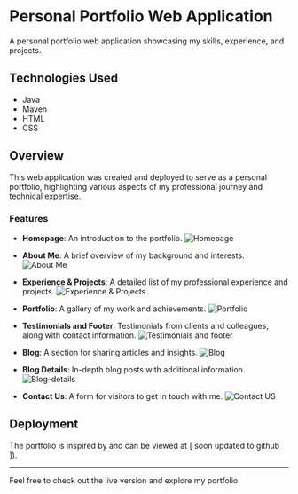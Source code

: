 # Personal Portfolio Web Application

A personal portfolio web application showcasing my skills, experience, and projects.

## Technologies Used
- Java
- Maven
- HTML
- CSS

## Overview
This web application was created and deployed to serve as a personal portfolio, highlighting various aspects of my professional journey and technical expertise.

### Features
- **Homepage**: An introduction to the portfolio.
  ![Homepage](webapp/web-images/homepage.png)

- **About Me**: A brief overview of my background and interests.
  ![About Me](webapp/web-images/aboutme.png)

- **Experience & Projects**: A detailed list of my professional experience and projects.
  ![Experience & Projects](webapp/web-images/experience-main-projects.png)

- **Portfolio**: A gallery of my work and achievements.
  ![Portfolio](webapp/web-images/portfolio.png)

- **Testimonials and Footer**: Testimonials from clients and colleagues, along with contact information.
  ![Testimonials and footer](webapp/web-images/testimonialsandfooter.png)

- **Blog**: A section for sharing articles and insights.
  ![Blog](webapp/web-images/blog.png)

- **Blog Details**: In-depth blog posts with additional information.
  ![Blog-details](webapp/web-images/blogdetails.png)

- **Contact Us**: A form for visitors to get in touch with me.
  ![Contact US](webapp/web-images/contactus.png)

## Deployment
The portfolio is inspired by and can be viewed at [ soon updated to github ]).

---

Feel free to check out the live version and explore my portfolio.
